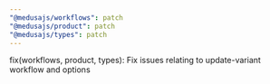 ```yaml
---
"@medusajs/workflows": patch
"@medusajs/product": patch
"@medusajs/types": patch
---
```


fix(workflows, product, types): Fix issues relating to update-variant workflow and options
